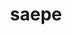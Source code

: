 ---
title: saepe
meaning: often
ch: [two, mt, mt1thru4, ss, ss3, 7r]
pos: adverb
sixms: S
six: y
---